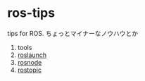 ros-tips
========

tips for ROS. ちょっとマイナーなノウハウとか

1. tools
 1. [roslaunch](tools/roslaunch.md)
 2. [rosnode](tools/rosnode.md)
 3. [rostopic](tools/rostopic.md)
